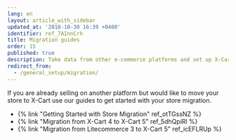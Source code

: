 ```yaml
---
lang: en
layout: article_with_sidebar
updated_at: '2018-10-30 16:39 +0400'
identifier: ref_7AInnCrh
title: Migration guides
order: 15
published: true
description: Take data from other e-commerce platforms and set up X-Cart store with it
redirect_from:
  - /general_setup/migration/
---
```

If you are already selling on another platform but would like to move your store to X-Cart use our guides to get started with your store migration.

* {% link "Getting Started with Store Migration" ref_otTGssNZ %}
* {% link "Migration from X-Cart 4 to X-Cart 5" ref_5dhQpiRl %}
* {% link "Migration from Litecommerce 3 to X-Cart 5" ref_icEFLRUp %}
